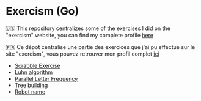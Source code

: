 # Exercism (Go)

🇺🇸 This repository centralizes some of the exercises I did on the "exercism" website, you can find my complete profile <a href="https://exercism.org/profiles/nexus9111">here</a>

🇫🇷 Ce dépot centralise une partie des exercices que j'ai pu effectué sur le site "exercism", vous pouvez retrouver mon profil complet <a href="https://exercism.org/profiles/nexus9111">ici</a>

- [Scrabble Exercise](scrabble/Instruction.md)
- [Luhn algorithm](luhn/Instruction.md)
- [Parallel Letter Frequency](parallel_letter_frequency/Instruction.md)
- [Tree building](luhn/Instruction.md)
- [Robot name](luhn/Instruction.md)